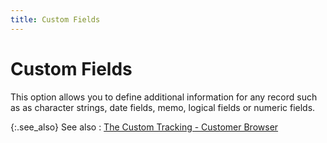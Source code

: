 ```yaml
---
title: Custom Fields
---
```


# Custom Fields


This option allows you to define additional information for any record such as as character strings, date fields, memo, logical fields or numeric fields.


{:.see_also}
See also
: [The Custom Tracking - Customer Browser]({{site.ct_baseurl}}/customer-tracking/the_custom_tracking_customer_browser.html)
